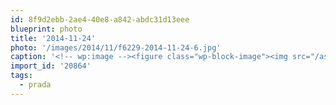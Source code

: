 ```yaml
---
id: 8f9d2ebb-2ae4-40e8-a842-abdc31d13eee
blueprint: photo
title: '2014-11-24'
photo: '/images/2014/11/f6229-2014-11-24-6.jpg'
caption: '<!-- wp:image --><figure class="wp-block-image"><img src="/assets/images/2014/11/f6229-2014-11-24-6.jpg" /></figure><!-- /wp:image --><!-- wp:paragraph --><p>32 ounce beers. What what? #prada</p><!-- /wp:paragraph -->'
import_id: '20864'
tags:
  - prada
---
```

